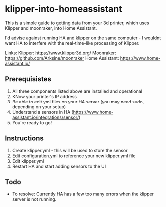 # klipper-into-homeassistant

This is a simple guide to getting data from your 3d printer, which uses Klipper and moonraker, into Home Assistant.

I'd advise against running HA and klipper on the same computer - I wouldnt want HA to interfere with the real-time-like processing of Klipper.

Links:
Klipper: https://www.klipper3d.org/
Moonraker: https://github.com/Arksine/moonraker
Home Assistant: https://www.home-assistant.io/

## Prerequisistes

1) All three components listed above are installed and operational
2) KNow your printer's IP address
3) Be able to edit yml files on your HA server (you may need sudo, depending on your setup)
4) Understand a sensors in HA (https://www.home-assistant.io/integrations/sensor/)
5) You're ready to go!

## Instructions

1) Create klipper.yml - this will be used to store the sensor
2) Edit configuration.yml to reference your new klipper.yml file
3) Edit klipper.yml
4) Restart HA and start adding sensors to the UI

## Todo

* To resolve: Currently HA has a few too many errors when the klipper server is not running.
